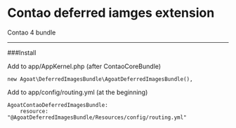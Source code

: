 # Contao deferred iamges extension
Contao 4 bundle

___

###Install

Add to app/AppKernel.php (after ContaoCoreBundle)
```
new Agoat\DeferredImagesBundle\AgoatDeferredImagesBundle(),
```

Add to app/config/routing.yml (at the beginning)
```
AgoatContaoDeferredImagesBundle:
    resource: "@AgoatDeferredImagesBundle/Resources/config/routing.yml"
```
